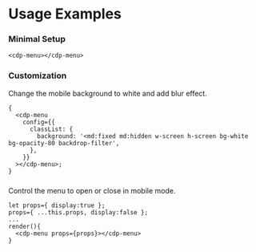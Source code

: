 # Usage Examples

### Minimal Setup

```tsx
<cdp-menu></cdp-menu>
```

### Customization

Change the mobile background to white and add blur effect.

```tsx
{
  <cdp-menu
    config={{
      classList: {
        background: '<md:fixed md:hidden w-screen h-screen bg-white bg-opacity-80 backdrop-filter',
      },
    }}
  ></cdp-menu>;
}
```

###

Control the menu to open or close in mobile mode.

```tsx
let props={ display:true };
props={ ...this.props, display:false };
...
render(){
  <cdp-menu props={props}></cdp-menu>
}
```
